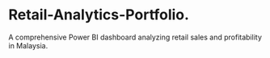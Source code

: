 # Retail-Analytics-Portfolio.
A comprehensive Power BI dashboard analyzing retail sales and profitability in Malaysia.
